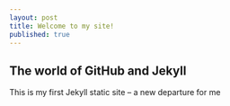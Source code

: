 ```yaml
---
layout: post
title: Welcome to my site!
published: true
---
```

## The world of GitHub and Jekyll

This is my first Jekyll static site – a new departure for me
